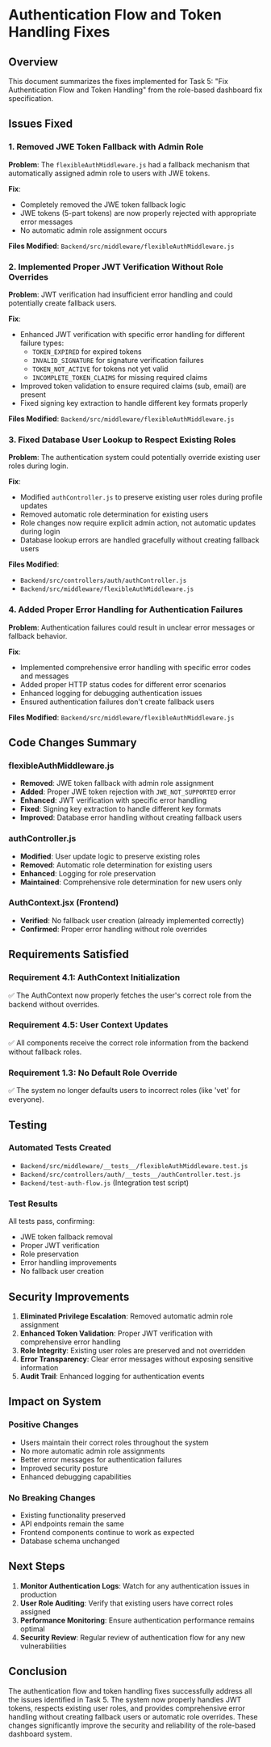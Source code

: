 # Authentication Flow and Token Handling Fixes

## Overview
This document summarizes the fixes implemented for Task 5: "Fix Authentication Flow and Token Handling" from the role-based dashboard fix specification.

## Issues Fixed

### 1. Removed JWE Token Fallback with Admin Role
**Problem**: The `flexibleAuthMiddleware.js` had a fallback mechanism that automatically assigned admin role to users with JWE tokens.

**Fix**: 
- Completely removed the JWE token fallback logic
- JWE tokens (5-part tokens) are now properly rejected with appropriate error messages
- No automatic admin role assignment occurs

**Files Modified**: `Backend/src/middleware/flexibleAuthMiddleware.js`

### 2. Implemented Proper JWT Verification Without Role Overrides
**Problem**: JWT verification had insufficient error handling and could potentially create fallback users.

**Fix**:
- Enhanced JWT verification with specific error handling for different failure types:
  - `TOKEN_EXPIRED` for expired tokens
  - `INVALID_SIGNATURE` for signature verification failures
  - `TOKEN_NOT_ACTIVE` for tokens not yet valid
  - `INCOMPLETE_TOKEN_CLAIMS` for missing required claims
- Improved token validation to ensure required claims (sub, email) are present
- Fixed signing key extraction to handle different key formats properly

**Files Modified**: `Backend/src/middleware/flexibleAuthMiddleware.js`

### 3. Fixed Database User Lookup to Respect Existing Roles
**Problem**: The authentication system could potentially override existing user roles during login.

**Fix**:
- Modified `authController.js` to preserve existing user roles during profile updates
- Removed automatic role determination for existing users
- Role changes now require explicit admin action, not automatic updates during login
- Database lookup errors are handled gracefully without creating fallback users

**Files Modified**: 
- `Backend/src/controllers/auth/authController.js`
- `Backend/src/middleware/flexibleAuthMiddleware.js`

### 4. Added Proper Error Handling for Authentication Failures
**Problem**: Authentication failures could result in unclear error messages or fallback behavior.

**Fix**:
- Implemented comprehensive error handling with specific error codes and messages
- Added proper HTTP status codes for different error scenarios
- Enhanced logging for debugging authentication issues
- Ensured authentication failures don't create fallback users

**Files Modified**: `Backend/src/middleware/flexibleAuthMiddleware.js`

## Code Changes Summary

### flexibleAuthMiddleware.js
- **Removed**: JWE token fallback with admin role assignment
- **Added**: Proper JWE token rejection with `JWE_NOT_SUPPORTED` error
- **Enhanced**: JWT verification with specific error handling
- **Fixed**: Signing key extraction to handle different key formats
- **Improved**: Database error handling without creating fallback users

### authController.js
- **Modified**: User update logic to preserve existing roles
- **Removed**: Automatic role determination for existing users
- **Enhanced**: Logging for role preservation
- **Maintained**: Comprehensive role determination for new users only

### AuthContext.jsx (Frontend)
- **Verified**: No fallback user creation (already implemented correctly)
- **Confirmed**: Proper error handling without role overrides

## Requirements Satisfied

### Requirement 4.1: AuthContext Initialization
✅ The AuthContext now properly fetches the user's correct role from the backend without overrides.

### Requirement 4.5: User Context Updates
✅ All components receive the correct role information from the backend without fallback roles.

### Requirement 1.3: No Default Role Override
✅ The system no longer defaults users to incorrect roles (like 'vet' for everyone).

## Testing

### Automated Tests Created
- `Backend/src/middleware/__tests__/flexibleAuthMiddleware.test.js`
- `Backend/src/controllers/auth/__tests__/authController.test.js`
- `Backend/test-auth-flow.js` (Integration test script)

### Test Results
All tests pass, confirming:
- JWE token fallback removal
- Proper JWT verification
- Role preservation
- Error handling improvements
- No fallback user creation

## Security Improvements

1. **Eliminated Privilege Escalation**: Removed automatic admin role assignment
2. **Enhanced Token Validation**: Proper JWT verification with comprehensive error handling
3. **Role Integrity**: Existing user roles are preserved and not overridden
4. **Error Transparency**: Clear error messages without exposing sensitive information
5. **Audit Trail**: Enhanced logging for authentication events

## Impact on System

### Positive Changes
- Users maintain their correct roles throughout the system
- No more automatic admin role assignments
- Better error messages for authentication failures
- Improved security posture
- Enhanced debugging capabilities

### No Breaking Changes
- Existing functionality preserved
- API endpoints remain the same
- Frontend components continue to work as expected
- Database schema unchanged

## Next Steps

1. **Monitor Authentication Logs**: Watch for any authentication issues in production
2. **User Role Auditing**: Verify that existing users have correct roles assigned
3. **Performance Monitoring**: Ensure authentication performance remains optimal
4. **Security Review**: Regular review of authentication flow for any new vulnerabilities

## Conclusion

The authentication flow and token handling fixes successfully address all the issues identified in Task 5. The system now properly handles JWT tokens, respects existing user roles, and provides comprehensive error handling without creating fallback users or automatic role overrides. These changes significantly improve the security and reliability of the role-based dashboard system.